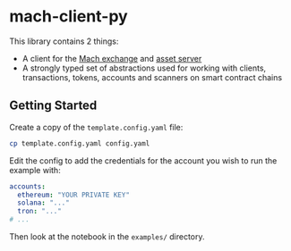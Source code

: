# mach-client-py

This library contains 2 things:

- A client for the [Mach exchange](https://www.mach.exchange/) and [asset server](https://tokens.machprotocol.com/docs)
- A strongly typed set of abstractions used for working with clients, transactions, tokens, accounts and scanners on smart contract chains

## Getting Started

Create a copy of the `template.config.yaml` file:

```bash
cp template.config.yaml config.yaml
```

Edit the config to add the credentials for the account you wish to run the example with:

```yaml
accounts:
  ethereum: "YOUR PRIVATE KEY"
  solana: "..."
  tron: "..."
# ...
```

Then look at the notebook in the `examples/` directory.
